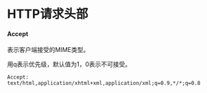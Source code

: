 # HTTP请求头部

#### Accept

表示客户端接受的MIME类型。

用q表示优先级，默认值为1，0表示不可接受。

```
Accept: text/html,application/xhtml+xml,application/xml;q=0.9,*/*;q=0.8
```